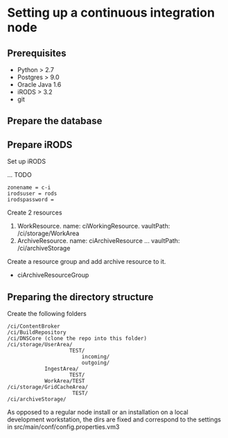 # Setting up a continuous integration node

## Prerequisites

* Python > 2.7
* Postgres > 9.0
* Oracle Java 1.6
* iRODS > 3.2
* git

## Prepare the database


## Prepare iRODS

Set up iRODS

... TODO

    zonename = c-i
    irodsuser = rods
    irodspassword = 

Create 2 resources 

1. WorkResource. name: ciWorkingResource. vaultPath: /ci/storage/WorkArea
2. ArchiveResource. name: ciArchiveResource ... vaultPath: /ci/archiveStorage

Create a resource group and add archive resource to it.

* ciArchiveResourceGroup 

## Preparing the directory structure

Create the following folders

    /ci/ContentBroker
    /ci/BuildRepository
    /ci/DNSCore (clone the repo into this folder)
    /ci/storage/UserArea/
                        TEST/
                            incoming/
                            outgoing/
                IngestArea/
                        TEST/
                WorkArea/TEST
    /ci/storage/GridCacheArea/
                         TEST/
    /ci/archiveStorage/
                         
As opposed to a regular node install or an installation on a local development workstation,
the dirs are fixed and correspond to the settings in src/main/conf/config.properties.vm3






